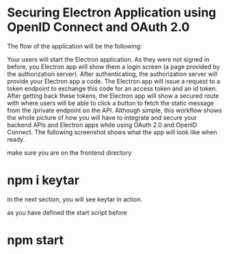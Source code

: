 # Securing Electron Application using OpenID Connect and OAuth 2.0



The flow of the application will be the following:

Your users will start the Electron application.
As they were not signed in before, you Electron app will show them a login screen (a page provided by the authorization server).
After authenticating, the authorization server will provide your Electron app a code.
The Electron app will issue a request to a token endpoint to exchange this code for an access token and an id token.
After getting back these tokens, the Electron app will show a secured route with where users will be able to click a button to fetch the static message from the /private endpoint on the API.
Although simple, this workflow shows the whole picture of how you will have to integrate and secure your backend APIs and Electron apps while using OAuth 2.0 and OpenID Connect. The following screenshot shows what the app will look like when ready.


make sure you are on the frontend directory
# npm i keytar
In the next section, you will see keytar in action.


as you have defined the start script before
# npm start




